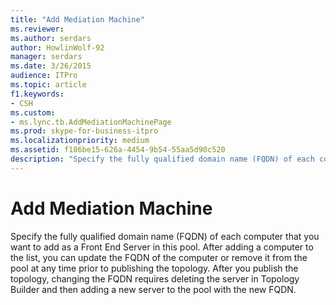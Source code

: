 ```yaml
---
title: "Add Mediation Machine"
ms.reviewer: 
ms.author: serdars
author: HowlinWolf-92
manager: serdars
ms.date: 3/26/2015
audience: ITPro
ms.topic: article
f1.keywords:
- CSH
ms.custom:
- ms.lync.tb.AddMediationMachinePage
ms.prod: skype-for-business-itpro
ms.localizationpriority: medium
ms.assetid: f186be15-626a-4454-9b54-55aa5d90c520
description: "Specify the fully qualified domain name (FQDN) of each computer that you want to add as a Front End Server in this pool. After adding a computer to the list, you can update the FQDN of the computer or remove it from the pool at any time prior to publishing the topology. After you publish the topology, changing the FQDN requires deleting the server in Topology Builder and then adding a new server to the pool with the new FQDN."
---
```


# Add Mediation Machine
 
Specify the fully qualified domain name (FQDN) of each computer that you want to add as a Front End Server in this pool. After adding a computer to the list, you can update the FQDN of the computer or remove it from the pool at any time prior to publishing the topology. After you publish the topology, changing the FQDN requires deleting the server in Topology Builder and then adding a new server to the pool with the new FQDN. 
  

